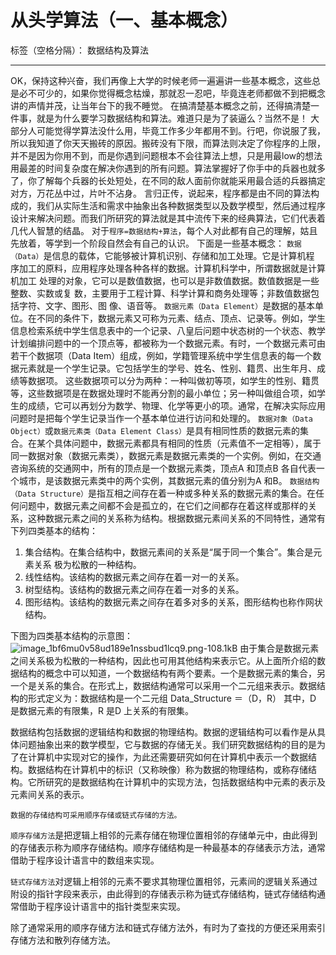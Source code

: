 # 从头学算法（一、基本概念）

标签（空格分隔）： 数据结构及算法

---

OK，保持这种兴奋，我们再像上大学的时候老师一遍遍讲一些基本概念，这些总是必不可少的，如果你觉得概念枯燥，那就忍一忍吧，毕竟连老师都做不到把概念讲的声情并茂，让当年台下的我不睡觉。
在搞清楚基本概念之前，还得搞清楚一件事，就是为什么要学习数据结构和算法。难道只是为了装逼么？当然不是！
大部分人可能觉得学算法没什么用，毕竟工作多少年都用不到。行吧，你说服了我，所以我知道了你天天搬砖的原因。搬砖没有下限，而算法则决定了你程序的上限，并不是因为你用不到，而是你遇到问题根本不会往算法上想，只是用最low的想法用最差的时间复杂度在解决你遇到的所有问题。算法掌握好了你手中的兵器也就多了，你了解每个兵器的长处短处，在不同的敌人面前你就能采用最合适的兵器搞定对方，万花丛中过，片叶不沾身。
言归正传，说起来，程序都是由不同的算法构成的，我们从实际生活和需求中抽象出各种数据类型以及数学模型，然后通过程序设计来解决问题。而我们所研究的算法就是其中流传下来的经典算法，它们代表着几代人智慧的结晶。
对于`程序=数据结构+算法`，每个人对此都有自己的理解，姑且先放着，等学到一个阶段自然会有自己的认识。
下面是一些基本概念：
`数据（Data）`是信息的载体，它能够被计算机识别、存储和加工处理。它是计算机程
序加工的原料，应用程序处理各种各样的数据。计算机科学中，所谓数据就是计算机加工
处理的对象，它可以是数值数据，也可以是非数值数据。数值数据是一些整数、实数或复
数，主要用于工程计算、科学计算和商务处理等；非数值数据包括字符、文字、图形、图
像、语音等。
`数据元素（Data Element）`是数据的基本单位。在不同的条件下，数据元素又可称为元素、结点、顶点、记录等。例如，学生信息检索系统中学生信息表中的一个记录、八皇后问题中状态树的一个状态、教学计划编排问题中的一个顶点等，都被称为一个数据元素。有时，一个数据元素可由若干个数据项（Data Item）组成，例如，学籍管理系统中学生信息表的每一个数据元素就是一个学生记录。它包括学生的学号、姓名、性别、籍贯、出生年月、成绩等数据项。
这些数据项可以分为两种：一种叫做初等项，如学生的性别、籍贯等，这些数据项是在数据处理时不能再分割的最小单位；另一种叫做组合项，如学生的成绩，它可以再划分为数学、物理、化学等更小的项。通常，在解决实际应用问题时是把每个学生记录当作一个基本单位进行访问和处理的。
`数据对象（Data Object）`或`数据元素类（Data Element Class）`是具有相同性质的数据元素的集合。在某个具体问题中，数据元素都具有相同的性质（元素值不一定相等），属于同一数据对象（数据元素类），数据元素是数据元素类的一个实例。例如，在交通咨询系统的交通网中，所有的顶点是一个数据元素类，顶点A 和顶点B 各自代表一个城市，是该数据元素类中的两个实例，其数据元素的值分别为A 和B。
`数据结构（Data Structure）`是指互相之间存在着一种或多种关系的数据元素的集合。在任何问题中，数据元素之间都不会是孤立的，在它们之间都存在着这样或那样的关系，这种数据元素之间的关系称为结构。根据数据元素间关系的不同特性，通常有下列四类基本的结构：

 1. 集合结构。在集合结构中，数据元素间的关系是“属于同一个集合”。集合是元素关系
    极为松散的一种结构。
 2. 线性结构。该结构的数据元素之间存在着一对一的关系。
 3. 树型结构。该结构的数据元素之间存在着一对多的关系。
 4. 图形结构。该结构的数据元素之间存在着多对多的关系，图形结构也称作网状结构。

下图为四类基本结构的示意图：
![image_1bf6mu0v58ud189e1nssbud1lcq9.png-108.1kB][1]
由于集合是数据元素之间关系极为松散的一种结构，因此也可用其他结构来表示它。从上面所介绍的数据结构的概念中可以知道，一个数据结构有两个要素。一个是数据元素的集合，另一个是关系的集合。在形式上，数据结构通常可以采用一个二元组来表示。数据结构的形式定义为：数据结构是一个二元组
Data_Structure ＝（D，R）
其中，D 是数据元素的有限集，R 是D 上关系的有限集。

数据结构包括数据的逻辑结构和数据的物理结构。数据的逻辑结构可以看作是从具体问题抽象出来的数学模型，它与数据的存储无关。我们研究数据结构的目的是为了在计算机中实现对它的操作，为此还需要研究如何在计算机中表示一个数据结构。数据结构在计算机中的标识（又称映像）称为数据的物理结构，或称存储结构。它所研究的是数据结构在计算机中的实现方法，包括数据结构中元素的表示及元素间关系的表示。

`数据的存储结构可采用顺序存储或链式存储的方法。`

`顺序存储方法`是把逻辑上相邻的元素存储在物理位置相邻的存储单元中，由此得到的存储表示称为顺序存储结构。顺序存储结构是一种最基本的存储表示方法，通常借助于程序设计语言中的数组来实现。

`链式存储方法`对逻辑上相邻的元素不要求其物理位置相邻，元素间的逻辑关系通过附设的指针字段来表示，由此得到的存储表示称为链式存储结构，链式存储结构通常借助于程序设计语言中的指针类型来实现。

除了通常采用的顺序存储方法和链式存储方法外，有时为了查找的方便还采用索引存储方法和散列存储方法。

  [1]: http://static.zybuluo.com/coldxiangyu/kqbzpqsp5zo3om3lsysj1hed/image_1bf6mu0v58ud189e1nssbud1lcq9.png